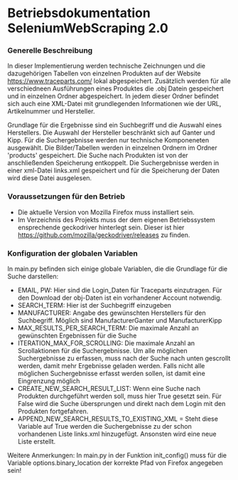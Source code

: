 # Betriebsdokumentation SeleniumWebScraping 2.0

### Generelle Beschreibung

In dieser Implementierung werden technische Zeichnungen und die dazugehörigen Tabellen von einzelnen Produkten auf der
Website https://www.traceparts.com/ lokal abgespeichert.
Zusätzlich werden für alle verschiedneen Ausführungen eines Produktes die .obj Datein gespeichert und in einzelnen
Ordner abgespeichert.
In jedem dieser Ordner befindet sich auch eine XML-Datei mit grundlegenden Informationen wie der URL, Artikelnummer und
Hersteller.

Grundlage für die Ergebnisse sind ein Suchbegriff und die Auswahl eines Herstellers. Die Auswahl der Hersteller
beschränkt sich auf Ganter und Kipp.
Für die Suchergebnisse werden nur technische Komponeneten ausgewählt. Die Bilder/Tabellen werden in einzelnen Ordnern
im Ordner 'products' gespeichert. Die Suche nach Produkten ist von der anschließenden Speicherung entkoppelt. Die
Suchergebnisse werden in einer xml-Datei links.xml
gespeichert und für die Speicherung der Daten wird diese Datei ausgelesen.

### Voraussetzungen für den Betrieb

* Die aktuelle Version von Mozilla Firefox muss installiert sein.
* Im Verzeichnis des Projekts muss der dem eigenen Betriebssystem ensprechende geckodriver hinterlegt sein. Dieser ist
  hier https://github.com/mozilla/geckodriver/releases zu finden.

### Konfiguration der globalen Variablen

In main.py befinden sich einige globale Variablen, die die Grundlage für die Suche darstellen:

* EMAIL, PW: Hier sind die Login_Daten für Traceparts einzutragen. Für den Download der obj-Daten ist ein vorhandener
  Account notwendig.
* SEARCH_TERM: Hier ist der Suchbegriff einzugeben
* MANUFACTURER: Angabe des gewünschten Herstellers für den Suchbegriff. Möglich sind ManufacturerGanter und
  ManufacturerKipp
* MAX_RESULTS_PER_SEARCH_TERM: Die maximale Anzahl an gewünschten Ergebnissen für die Suche
* ITERATION_MAX_FOR_SCROLLING: Die maximale Anzahl an Scrollaktionen für die
  Suchergebnisse. Um alle möglichen Suchergebnisse zu erfassen, muss nach der
  Suche nach unten gescrollt werden, damit mehr Ergebnisse geladen werden. Falls nicht alle möglichen Suchergebnisse
  erfasst werden sollen, ist damit eine Eingrenzung möglich
* CREATE_NEW_SEARCH_RESULT_LIST: Wenn eine Suche nach Produkten durchgeführt werden soll, muss hier True gesetzt sein.
  Für False wird die Suche übersprungen und direkt nach dem Login mit den Produkten fortgefahren.
* APPEND_NEW_SEARCH_RESULTS_TO_EXISTING_XML = Steht diese Variable auf True werden die Suchergebnisse zu der schon
  vorhandenen Liste links.xml
  hinzugefügt. Ansonsten wird eine neue Liste erstellt.

Weitere Anmerkungen: In main.py in der Funktion init_config() muss für die Variable options.binary_location der korrekte
Pfad von Firefox angegeben sein!
